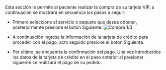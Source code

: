 Esta sección le permite al paciente realizar la compra de su tarjeta VIP, a continuación se mostrará en secuencia los pasos a seguir:

* Primero seleccione el servicio o paquete que desea obtener, posteriormente presione el botón Siguiente.
![Compra 1/3](https://s3-us-west-2.amazonaws.com/andarwiki/comprarTarjeta1.jpg)


* A continuación ingrese la información de la tarjeta de crédito para proceder con el pago, acto seguido presione el botón Siguiente.
* Por último, se encuentra la confirmación del pago. Una vez introducidos los datos de la tarjeta de crédito en el paso anterior al presionar siguiente se realizará el pago de su pedido.